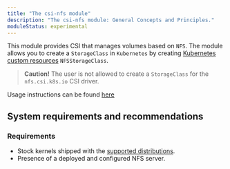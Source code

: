 ```yaml
---
title: "The csi-nfs module"
description: "The csi-nfs module: General Concepts and Principles."
moduleStatus: experimental
---
```


This module provides CSI that manages volumes based on `NFS`. The module allows you to create a `StorageClass` in `Kubernetes` by creating [Kubernetes custom resources](./cr.html) `NFSStorageClass`.

> **Caution!** The user is not allowed to create a `StorageClass` for the `nfs.csi.k8s.io` CSI driver.

Usage instructions can be found [here]((./usage.html))

## System requirements and recommendations

### Requirements
- Stock kernels shipped with the [supported distributions](https://deckhouse.io/documentation/v1/supported_versions.html#linux).
- Presence of a deployed and configured NFS server.
